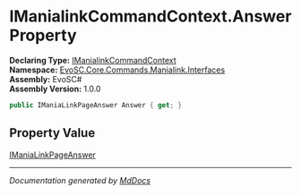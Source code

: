 ﻿<!--  
  <auto-generated>   
    The contents of this file were generated by a tool.  
    Changes to this file may be list if the file is regenerated  
  </auto-generated>   
-->

# IManialinkCommandContext.Answer Property

**Declaring Type:** [IManialinkCommandContext](../index.md)  
**Namespace:** [EvoSC.Core.Commands.Manialink.Interfaces](../../index.md)  
**Assembly:** EvoSC\#  
**Assembly Version:** 1.0.0

```csharp
public IManiaLinkPageAnswer Answer { get; }
```

## Property Value

[IManiaLinkPageAnswer](../../../../../../Interfaces/Messages/IManiaLinkPageAnswer/index.md)

___

*Documentation generated by [MdDocs](https://github.com/ap0llo/mddocs)*
